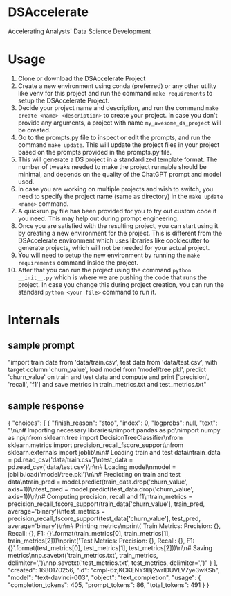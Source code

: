 # DSAccelerate
Accelerating Analysts' Data Science Development

# Usage

1. Clone or download the DSAccelerate Project
2. Create a new environment using conda (preferred) or any other utility like venv for this project and run the command `make requirements` to setup the DSAccelerate Project.
3. Decide your project name and description, and run the command `make create <name> <description>` to create your project. In case you don't provide any arguments, a project with name `my_awesome_ds_project` will be created.
4. Go to the prompts.py file to inspect or edit the prompts, and run the command `make update`. This will update the project files in your project based on the prompts provided in the prompts.py file.
5. This will generate a DS project in a standardized template format. The number of tweaks needed to make the project runnable should be minimal, and depends on the quality of the ChatGPT prompt and model used.
6. In case you are working on multiple projects and wish to switch, you need to specify the project name (same as directory) in the `make update <name>` command.
7. A quickrun.py file has been provided for you to try out custom code if you need. This may help out during prompt engineering.
8. Once you are satisfied with the resulting project, you can start using it by creating a new environment for the project. This is different from the DSAccelerate environment which uses libraries like cookiecutter to generate projects, which will not be needed for your actual project.
9. You will need to setup the new environment by running the `make requirements` command inside the project.
10. After that you can run the project using the command `python __init__.py` which is where we are pushing the code that runs the project. In case you change this during project creation, you can run the standard `python <your file>` command to run it.

# Internals

## sample prompt
"import train data from 'data/train.csv', test data from 'data/test.csv', with target column 'churn_value', load model from 'model/tree.pkl', predict 'churn_value' on train and test data and compute and print ['precision', 'recall', 'f1'] and save metrics in train_metrics.txt and test_metrics.txt"

## sample response
{
  "choices": [
    {
      "finish_reason": "stop",
      "index": 0,
      "logprobs": null,
      "text": "\n\n# Importing necessary libraries\nimport pandas as pd\nimport numpy as np\nfrom sklearn.tree import DecisionTreeClassifier\nfrom sklearn.metrics import precision_recall_fscore_support\nfrom sklearn.externals import joblib\n\n# Loading train and test data\ntrain_data = pd.read_csv('data/train.csv')\ntest_data = pd.read_csv('data/test.csv')\n\n# Loading model\nmodel = joblib.load('model/tree.pkl')\n\n# Predicting on train and test data\ntrain_pred = model.predict(train_data.drop('churn_value', axis=1))\ntest_pred = model.predict(test_data.drop('churn_value', axis=1))\n\n# Computing precision, recall and f1\ntrain_metrics = precision_recall_fscore_support(train_data['churn_value'], train_pred, average='binary')\ntest_metrics = precision_recall_fscore_support(test_data['churn_value'], test_pred, average='binary')\n\n# Printing metrics\nprint('Train Metrics: Precision: {}, Recall: {}, F1: {}'.format(train_metrics[0], train_metrics[1], train_metrics[2]))\nprint('Test Metrics: Precision: {}, Recall: {}, F1: {}'.format(test_metrics[0], test_metrics[1], test_metrics[2]))\n\n# Saving metrics\nnp.savetxt('train_metrics.txt', train_metrics, delimiter=',')\nnp.savetxt('test_metrics.txt', test_metrics, delimiter=',')"
    }
  ],
  "created": 1680170256,
  "id": "cmpl-6zjKCKENY9Bj2wrlDUVLV7ye3wKSh",
  "model": "text-davinci-003",
  "object": "text_completion",
  "usage": {
    "completion_tokens": 405,
    "prompt_tokens": 86,
    "total_tokens": 491
  }
}
